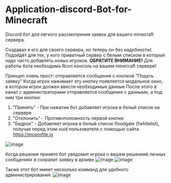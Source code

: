 # Application-discord-Bot-for-Minecraft
Discord бот для лёгкого рассмотрения заявок для вашего minecraft сервера.

Создавал я его для своего сервера, но теперь он без надобности(
Подойдёт для тех, у кого приватный сервер с белым списком в который надо часто добавлять новых игроков.
**ОБРАТИТЕ ВНИМАНИЕ!** Для работы бота необходима Rcon консоль на вашем minecraft сервере!

Принцип очень прост:
отправляется сообщение с кнопкой "Подать заявку"
Когда игрок нажимает эту кнопку появляется модальное окно, в котором игрок должен ввести необходимые данные
После этого в канал с администраторами отправляется сообщение с данными, а под ним три кнопки:
  1) "Принять" - При нажатии бот добавляет игрока в белый список на сервере
  2) "Отклонить" - Противоположность первой кнопке
  3) "Бедрок" - Добавляет игрока в белый список floodgate (fwhitelist), получая перед этим xuid пользователя с помощью сайта https://mcprofile.io

![image](https://github.com/Vadokk/Application-discord-Bot-for-Minecraft/assets/121729256/68355630-3ee7-4bbb-ad0a-a6988089c063)
 
Когда решение принято бот уведомит игрока о вашем решениив личных сообщениях и сохранит заявку в архиве
![image](https://github.com/Vadokk/Application-discord-Bot-for-Minecraft/assets/121729256/0f7d350e-92de-4330-aefc-2dd6dfd5e495) ![image](https://github.com/Vadokk/Application-discord-Bot-for-Minecraft/assets/121729256/8a49e295-cc3b-4c6e-a8ec-5e3ec20b15fa)

Также этот бот имеет несколько комманд для удобного администрирования:
![image](https://github.com/Vadokk/Application-discord-Bot-for-Minecraft/assets/121729256/7f602c55-fba8-424d-a035-7f76632f3e1e)
